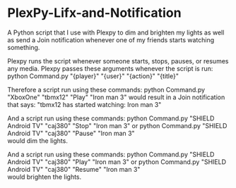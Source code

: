 # PlexPy-Lifx-and-Notification
A Python script that I use with Plexpy to dim and brighten my lights as well as send a Join notification whenever one of my friends starts watching something. 

Plexpy runs the script whenever someone starts, stops, pauses, or resumes any media. Plexpy passes these arguments whenever the script is run:
python Command.py "{player}" "{user}" "{action}" "{title}" 

Therefore a script run using these commands:
python Command.py "XboxOne" "tbmx12" "Play" "Iron man 3"
would result in a Join notification that says: "tbmx12 has started watching: Iron man 3"

And a script run using these commands:
python Command.py "SHIELD Android TV" "caj380" "Stop" "Iron man 3"
or
python Command.py "SHIELD Android TV" "caj380" "Pause" "Iron man 3"  
would dim the lights.

And a script run using these commands:
python Command.py "SHIELD Android TV" "caj380" "Play" "Iron man 3"
or
python Command.py "SHIELD Android TV" "caj380" "Resume" "Iron man 3"  
would brighten the lights.
